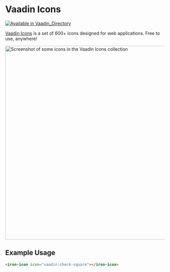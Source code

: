
# Vaadin Icons

[![Available in Vaadin_Directory](https://img.shields.io/vaadin-directory/v/vaadinvaadin-icons.svg)](https://vaadin.com/directory/component/vaadinvaadin-icons)

[Vaadin Icons](https://vaadin.com/icons) is a set of 600+ icons designed for web applications. Free to use, anywhere!

[<img src="https://raw.github.com/vaadin/vaadin-icons/master/screenshot.png" width="611" alt="Screenshot of some icons in the Vaadin Icons collection" />](https://vaadin.com/icons)


## Example Usage
```html
<iron-icon icon="vaadin:check-square"></iron-icon>
```

